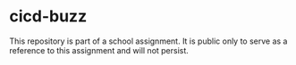 # cicd-buzz

This repository is part of a school assignment. It is public only to serve as a reference to this assignment and will not persist.
